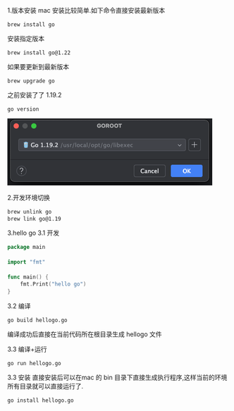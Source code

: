 1.版本安装
mac 安装比较简单.如下命令直接安装最新版本
```shell
brew install go
```
安装指定版本
```shell
brew install go@1.22
```
如果要更新到最新版本
```shell
brew upgrade go
```

之前安装了了 1.19.2
```shell
go version
```
![img.png](img.png)

2.开发环境切换
```shell
brew unlink go
brew link go@1.19
```

3.hello go
3.1 开发
```go
package main

import "fmt"

func main() {
	fmt.Print("hello go")
}

```

3.2 编译

```shell
go build hellogo.go
```
编译成功后直接在当前代码所在根目录生成 hellogo 文件

3.3 编译+运行

```shell
go run hellogo.go
```

3.3 安装
直接安装后可以在mac 的 bin 目录下直接生成执行程序,这样当前的环境所有目录就可以直接运行了.
```shell
go install hellogo.go
```

